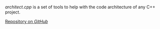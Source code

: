 *architect.cpp* is a set of tools to help with the code architecture of any C++ project.

[Repository on *GitHub*](https://github.com/KoltesDigital/architect.cpp)
